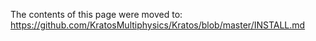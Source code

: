 The contents of this page were moved to: https://github.com/KratosMultiphysics/Kratos/blob/master/INSTALL.md